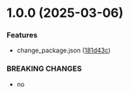 # 1.0.0 (2025-03-06)


### Features

* change_package.json ([181d43c](https://github.com/aksa077/git-extended/commit/181d43c4e65afaa6605420d48c27021408ca528d))


### BREAKING CHANGES

* no



